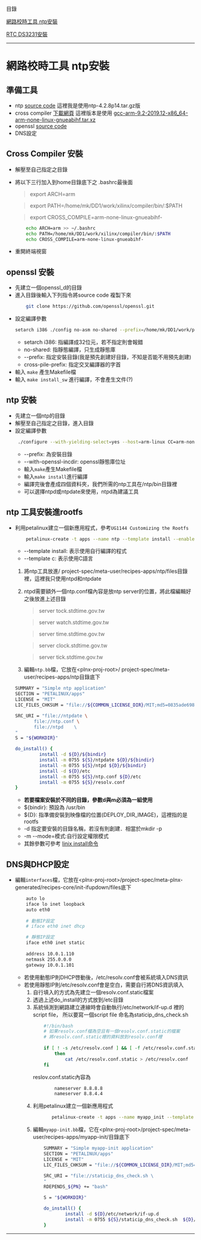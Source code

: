 目錄

[網路校時工具 ntp安裝](#網路校時工具-ntp安裝)

[RTC DS3231安裝](#RTC-DS3231安裝)

---

# 網路校時工具 ntp安裝

## 準備工具 ##
  - ntp [source code](http://www.ntp.org/downloads.html) 這裡我是使用ntp-4.2.8p14.tar.gz版
  - cross compiler [下載網頁](https://developer.arm.com/tools-and-software/open-source-software/developer-tools/gnu-toolchain/gnu-a/downloads) 這裡版本是使用 [gcc-arm-9.2-2019.12-x86_64-arm-none-linux-gnueabihf.tar.xz](https://developer.arm.com/-/media/Files/downloads/gnu-a/9.2-2019.12/binrel/gcc-arm-9.2-2019.12-x86_64-arm-none-linux-gnueabihf.tar.xz?revision=fed31ee5-2ed7-40c8-9e0e-474299a3c4ac&la=en&hash=76DAF56606E7CB66CC5B5B33D8FB90D9F24C9D20)
  - openssl [source code](https://github.com/openssl/openssl.git)
  - DNS設定

## Cross Compiler 安裝
-  解壓至自己指定之目錄
-  將以下三行加入到home目錄底下之 .bashrc最後面  
   >export ARCH=arm 

    >export PATH=/home/mk/DD1/work/xilinx/compiler/bin/:$PATH 

    >export CROSS_COMPILE=arm-none-linux-gnueabihf-
     ``` bash
         echo ARCH=arm >> ~/.bashrc
         echo PATH=/home/mk/DD1/work/xilinx/compiler/bin/:$PATH 
         echo CROSS_COMPILE=arm-none-linux-gnueabihf-
     ```
- 重開終端視窗
  
## openssl 安裝
- 先建立一個openssl_d的目錄
- 進入目錄後輸入下列指令將source code 複製下來
    ```  bash
        git clone https://github.com/openssl/openssl.git 
    ```
-  設定編譯參數
    ```bash
    setarch i386 ./config no-asm no-shared --prefix=/home/mk/DD1/work/playground/openssl --cross-compile-prefix=arm-none-linux-gnueabihf-
    ```
    - setarch i386: 指編譯成32位元，若不指定則會報錯
    - no-shared: 指靜態編譯，只生成靜態庫
    - \--prefix: 指定安裝目錄(我是預先創建好目錄，不知是否能不用預先創建)
    - cross-pile-prefix: 指定交叉編譯器的字首
- 輸入 `make` 產生Makefile檔
- 輸入 `make install_sw` 進行編譯，不會產生文件(?)

## ntp 安裝
- 先建立一個ntp的目錄
- 解壓至自己指定之目錄，進入目錄
-  設定編譯參數
   ```bash
    ./configure --with-yielding-select=yes --host=arm-linux CC=arm-none-linux-gnueabihf-gcc --prefix=/home/mk/DD1/work/playground/ntp/ --with-openssl-incdir=/home/mk/DD1/work/playground/openssl/include
   ```
    - \--prefix: 為安裝目錄
    - \--with-openssl-incdir: openssl靜態庫位址
    - 輸入`make`產生Makefile檔
    - 輸入`make install`進行編譯
    - 編譯完後會產成四個資料夾，我們所需的ntp工具在/ntp/bin目錄裡
    - 可以選擇ntpd或ntpdate來使用，ntpd為建議工具

## ntp 工具安裝進rootfs
- 利用petalinux建立一個新應用程式，參考`UG1144 Customizing the Rootfs`
    ```bash
        petalinux-create -t apps --name ntp --template install --enable
    ```
    - \--template install: 表示使用自行編譯的程式
    - \--template c: 表示使用C語言
  
  1. 將ntp工具放進/ project-spec/meta-user/recipes-apps/ntp/files目錄裡，這裡我只使用ntpd和ntpdate
  2. ntpd需要額外一個ntp.conf檔內容是放ntp server的位置，將此檔編輯好之後放進上述目錄
      > server tock.stdtime.gov.tw

      > server watch.stdtime.gov.tw

      > server time.stdtime.gov.tw

      > server clock.stdtime.gov.tw

      > server tick.stdtime.gov.tw
   3. 編輯`ntp.bb`檔，它放在\<plnx-proj-root>/ project-spec/meta-user/recipes-apps/ntp目錄底下
    ```bash
    SUMMARY = "Simple ntp application"
    SECTION = "PETALINUX/apps"
    LICENSE = "MIT"
    LIC_FILES_CHKSUM = "file://${COMMON_LICENSE_DIR}/MIT;md5=0835ade698e0bcf8506ecda2f7b4f302"

    SRC_URI = "file://ntpdate \
           file://ntp.conf \
           file://ntpd    \		
	"
    S = "${WORKDIR}"

    do_install() {
	         install -d ${D}/${bindir}
	         install -m 0755 ${S}/ntpdate ${D}/${bindir}
	         install -m 0755 ${S}/ntpd ${D}/${bindir}
             install -d ${D}/etc
             install -m 0755 ${S}/ntp.conf ${D}/etc
             install -m 0755 ${S}/resolv.conf
    }
    ```
  - __若要檔案安裝於不同的目錄，參數d與m必須為一組使用__    
  - ${bindir}: 預設為 /usr/bin
  - ${D}: 指準備安裝到映像檔的位置(DEPLOY_DIR_IMAGE)，這裡指的是rootfs
  -  \-d 指定要安裝的目錄名稱，若沒有則創建．相當於mkdir -p
  -  \-m --mode=模式:自行設定權限模式
  -  其餘參數可參考 [linix install命令](https://man.linuxde.net/install) 
   
## DNS與DHCP設定
- 編輯`interfaces`檔，它放在\<plnx-proj-root>/project-spec/meta-plnx-generated/recipes-core/init-ifupdown/files底下
    ```bash
        auto lo
        iface lo inet loopback
        auto eth0
        
        # 動態IP設定
        # iface eth0 inet dhcp

        # 靜態IP設定
        iface eth0 inet static
	    
        address 10.0.1.110
	    netmask 255.0.0.0
	    gateway 10.0.1.101
    ```
    - 若使用動態IP則DHCP啓動後，/etc/resolv.conf會被系統填入DNS資訊
    - 若使用靜態IP則/etc/resolv.conf會是空白，需要自行將DNS資訊填入
      1. 自行填入的方式為先建立一個resolv.conf.static檔案
      2. 透過上述do_install的方式放到/etc目錄
      3. 系統偵測到網路建立連線時會自動執行/etc/network/if-up.d 裡的script file， 所以要寫一個script file 命名為staticip_dns_check.sh
            ```bash
                #!/bin/bash
                # 如果resolv.conf檔為空且有一個resolv.conf.static的檔案
                # 將resolv.conf.static裡的資料放到resolv.conf裡
                
                if [ ! -s /etc/resolv.conf ] && [ -f /etc/resolv.conf.static ]
                    then
                        cat /etc/resolv.conf.static > /etc/resolv.conf
                fi
            ```
            reslov.conf.static內容為
            ```bash
                    nameserver 8.8.8.8
                    nameserver 8.8.4.4    
            ```        
      4.  利用petalinux建立一個新應用程式
             ```bash
                    petalinux-create -t apps --name myapp_init --template install --enable
            ```
      5. 編輯`myapp-init.bb`檔，它在\<plnx-proj-root>/project-spec/meta-user/recipes-apps/myapp-init/目錄底下
            ```bash
                SUMMARY = "Simple myapp-init application"
                SECTION = "PETALINUX/apps"
                LICENSE = "MIT"
                LIC_FILES_CHKSUM = "file://${COMMON_LICENSE_DIR}/MIT;md5=0835ade698e0bcf8506ecda2f7b4f302"

                SRC_URI = "file://staticip_dns_check.sh \	
                "
                RDEPENDS_${PN} += "bash"

                S = "${WORKDIR}"

                do_install() {
                	    install -d ${D}/etc/network/if-up.d
                        install -m 0755 ${S}/staticip_dns_check.sh	${D}/etc/network/if-up.d
                }
       
            ``` 
---